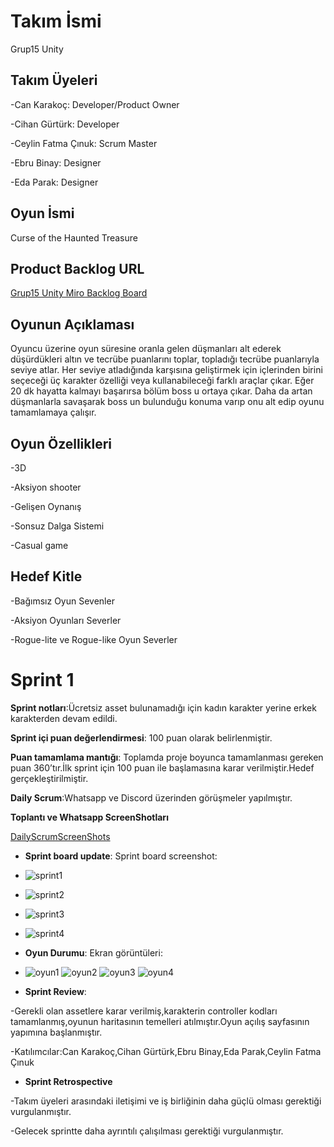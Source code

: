 # **Takım İsmi**
Grup15 Unity

## Takım Üyeleri
-Can Karakoç: Developer/Product Owner

-Cihan Gürtürk: Developer

-Ceylin Fatma Çınuk: Scrum Master

-Ebru Binay: Designer

-Eda Parak: Designer


## Oyun İsmi
Curse of the Haunted Treasure

## Product Backlog URL

[Grup15 Unity Miro Backlog Board](https://miro.com/app/board/uXjVK4rKFNE=/)

## Oyunun Açıklaması

Oyuncu üzerine oyun süresine oranla gelen düşmanları alt ederek düşürdükleri altın ve tecrübe puanlarını toplar, topladığı tecrübe puanlarıyla seviye atlar. Her seviye atladığında karşısına geliştirmek için içlerinden birini seçeceği üç karakter özelliği  veya kullanabileceği farklı araçlar çıkar. Eğer 20 dk hayatta kalmayı başarırsa bölüm boss u ortaya çıkar. Daha da artan düşmanlarla savaşarak boss un bulunduğu konuma varıp onu alt edip oyunu tamamlamaya çalışır.

## Oyun Özellikleri
-3D

-Aksiyon shooter

-Gelişen Oynanış

-Sonsuz Dalga Sistemi

-Casual game

## Hedef Kitle
-Bağımsız Oyun Sevenler

-Aksiyon Oyunları Severler

-Rogue-lite ve Rogue-like Oyun Severler

# Sprint 1

**Sprint notları**:Ücretsiz asset bulunamadığı için kadın karakter yerine erkek karakterden devam edildi.

**Sprint içi puan değerlendirmesi**: 100 puan olarak belirlenmiştir.

**Puan tamamlama mantığı**: Toplamda proje boyunca tamamlanması gereken puan 360’tır.İlk sprint için 100 puan ile başlamasına karar verilmiştir.Hedef gerçekleştirilmiştir.

**Daily Scrum**:Whatsapp ve Discord üzerinden görüşmeler yapılmıştır.

**Toplantı ve Whatsapp ScreenShotları**

 [DailyScrumScreenShots](https://imgur.com/a/1tQe845)

 - **Sprint board update**: Sprint board screenshot:
 -  ![sprint1](https://github.com/cigiol/Group15/assets/153134707/db902df2-bc4f-4193-b22d-531534554fd4)
 -  ![sprint2](https://github.com/cigiol/Group15/assets/153134707/f988e3db-0b05-4f4e-b3cf-f8e006b058e0)
 -  ![sprint3](https://github.com/cigiol/Group15/assets/153134707/e1a98db8-b484-45b2-9e59-2c4a7ef4df63)
 - ![sprint4](https://github.com/cigiol/Group15/assets/153134707/b3f0bbc6-41da-4008-abb3-95b1e1080d34)



- **Oyun Durumu**: Ekran görüntüleri:
- ![oyun1](https://github.com/cigiol/Group15/assets/153134707/1ddb6758-0d07-432b-91f6-26e78d94798b)
![oyun2](https://github.com/cigiol/Group15/assets/153134707/2ce8b258-d0fb-43db-af1f-17a70f2edcf8)
![oyun3](https://github.com/cigiol/Group15/assets/153134707/536543ce-7080-4281-a23d-57e314a3c17c)
![oyun4](https://github.com/cigiol/Group15/assets/153134707/e5069135-5d89-4989-b390-244c2e177df8)

- **Sprint Review**:
  
-Gerekli olan assetlere karar verilmiş,karakterin controller kodları tamamlanmış,oyunun haritasının temelleri atılmıştır.Oyun açılış sayfasının yapımına başlanmıştır.

 -Katılımcılar:Can Karakoç,Cihan Gürtürk,Ebru Binay,Eda Parak,Ceylin Fatma Çınuk


- **Sprint Retrospective**
  
-Takım üyeleri arasındaki iletişimi ve iş birliğinin daha güçlü olması gerektiği vurgulanmıştır.

-Gelecek sprintte daha ayrıntılı çalışılması gerektiği vurgulanmıştır.

 

















